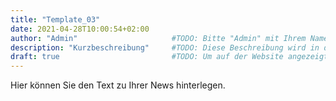 ```yaml
---
title: "Template_03"
date: 2021-04-28T10:00:54+02:00
author: "Admin"                     #TODO: Bitte "Admin" mit Ihrem Namen ersetzen. Wird auf der Website nicht angezeigt!
description: "Kurzbeschreibung"     #TODO: Diese Beschreibung wird in der Übersicht aller Arbeitsergebnisse angezeigt.
draft: true                         #TODO: Um auf der Website angezeigt zu werden, muss der Wert auf "false" gesetzt werden.
---
```


Hier können Sie den Text zu Ihrer News hinterlegen.
